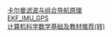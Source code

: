  
[卡尔曼滤波与组合导航原理](https://wenku.baidu.com/view/84a1bf34f78a6529647d539f.html)  
[EKF_IMU_GPS](https://github.com/Edlward/Indirect_EKF_IMU_GPS)  
[计算机科学数学基础及教材推荐(转)](https://blog.csdn.net/baixiaozhe/article/details/8263643)  
